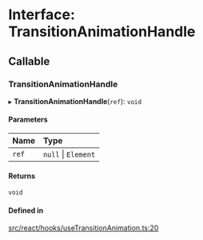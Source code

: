 # Interface: TransitionAnimationHandle

## Callable

### TransitionAnimationHandle

▸ **TransitionAnimationHandle**(`ref`): `void`

#### Parameters

| Name | Type |
| :------ | :------ |
| `ref` | ``null`` \| `Element` |

#### Returns

`void`

#### Defined in

[src/react/hooks/useTransitionAnimation.ts:20](https://github.com/inokawa/react-animatable/blob/f3ebf49/src/react/hooks/useTransitionAnimation.ts#L20)
